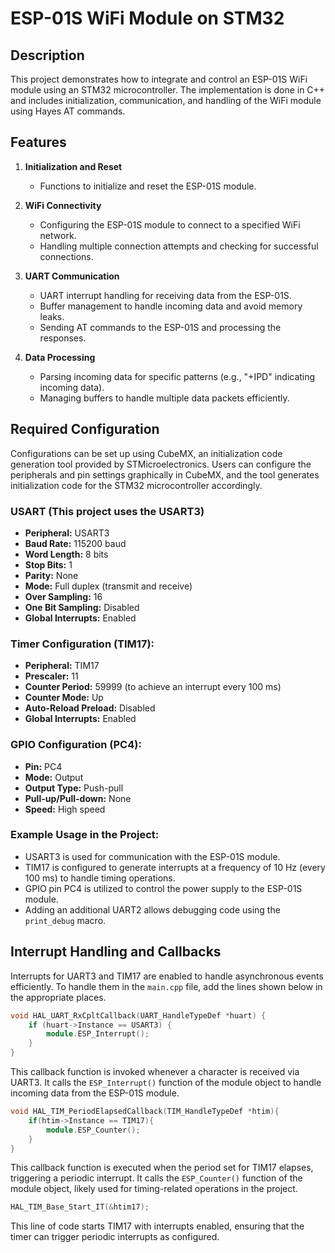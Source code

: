 # ESP-01S WiFi Module on STM32

## Description
This project demonstrates how to integrate and control an ESP-01S WiFi module using an STM32 microcontroller. The implementation is done in C++ and includes initialization, communication, and handling of the WiFi module using Hayes AT commands.

## Features

1. **Initialization and Reset**
   - Functions to initialize and reset the ESP-01S module.
     
2. **WiFi Connectivity**
   - Configuring the ESP-01S module to connect to a specified WiFi network.
   - Handling multiple connection attempts and checking for successful connections.

3. **UART Communication**
   - UART interrupt handling for receiving data from the ESP-01S.
   - Buffer management to handle incoming data and avoid memory leaks.
   - Sending AT commands to the ESP-01S and processing the responses.

4. **Data Processing**
   - Parsing incoming data for specific patterns (e.g., "+IPD" indicating incoming data).
   - Managing buffers to handle multiple data packets efficiently.

## Required Configuration
Configurations can be set up using CubeMX, an initialization code generation tool provided by STMicroelectronics. Users can configure the peripherals and pin settings graphically in CubeMX, and the tool generates initialization code for the STM32 microcontroller accordingly.

### USART (This project uses the USART3)
- **Peripheral:** USART3
- **Baud Rate:** 115200 baud
- **Word Length:** 8 bits
- **Stop Bits:** 1
- **Parity:** None
- **Mode:** Full duplex (transmit and receive)
- **Over Sampling:** 16
- **One Bit Sampling:** Disabled
- **Global Interrupts:** Enabled

### Timer Configuration (TIM17):
- **Peripheral:** TIM17
- **Prescaler:** 11
- **Counter Period:** 59999 (to achieve an interrupt every 100 ms)
- **Counter Mode:** Up
- **Auto-Reload Preload:** Disabled
- **Global Interrupts:** Enabled

### GPIO Configuration (PC4):
- **Pin:** PC4
- **Mode:** Output
- **Output Type:** Push-pull
- **Pull-up/Pull-down:** None
- **Speed:** High speed

### Example Usage in the Project:
- USART3 is used for communication with the ESP-01S module.
- TIM17 is configured to generate interrupts at a frequency of 10 Hz (every 100 ms) to handle timing operations.
- GPIO pin PC4 is utilized to control the power supply to the ESP-01S module.
- Adding an additional UART2 allows debugging code using the `print_debug` macro.

## Interrupt Handling and Callbacks
Interrupts for UART3 and TIM17 are enabled to handle asynchronous events efficiently. To handle them in the `main.cpp` file, add the lines shown below in the appropriate places.

```cpp
void HAL_UART_RxCpltCallback(UART_HandleTypeDef *huart) {
    if (huart->Instance == USART3) {
        module.ESP_Interrupt();
    }
}
```
This callback function is invoked whenever a character is received via UART3. It calls the `ESP_Interrupt()` function of the module object to handle incoming data from the ESP-01S module.

```cpp
void HAL_TIM_PeriodElapsedCallback(TIM_HandleTypeDef *htim){
    if(htim->Instance == TIM17){
        module.ESP_Counter();
    }
}
```
This callback function is executed when the period set for TIM17 elapses, triggering a periodic interrupt. It calls the `ESP_Counter()` function of the module object, likely used for timing-related operations in the project.

```cpp
HAL_TIM_Base_Start_IT(&htim17);
```
This line of code starts TIM17 with interrupts enabled, ensuring that the timer can trigger periodic interrupts as configured.


